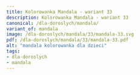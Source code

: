 ```yaml
---
title: Kolorowanka Mandala - wariant 33
description: Kolorowanka Mandala - wariant 33
canonical: /dla-doroslych/mandala/
variant_of: mandala
image: /dla-doroslych/mandala/33/mandala-33.svg
pdf: /dla-doroslych/mandala/33/mandala-33.pdf
alt: "mandala kolorowanka dla dzieci"
tags:
- dla-doroslych
- mandala
---
```

